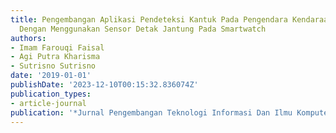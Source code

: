 ```yaml
---
title: Pengembangan Aplikasi Pendeteksi Kantuk Pada Pengendara Kendaraan Bermotor
  Dengan Menggunakan Sensor Detak Jantung Pada Smartwatch
authors:
- Imam Farouqi Faisal
- Agi Putra Kharisma
- Sutrisno Sutrisno
date: '2019-01-01'
publishDate: '2023-12-10T00:15:32.836074Z'
publication_types:
- article-journal
publication: '*Jurnal Pengembangan Teknologi Informasi Dan Ilmu Komputer*'
---
```

